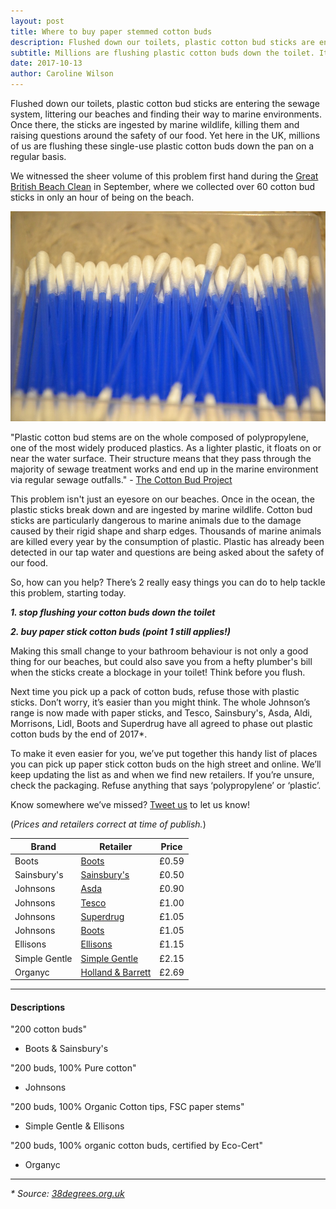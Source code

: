 ```yaml
---
layout: post
title: Where to buy paper stemmed cotton buds
description: Flushed down our toilets, plastic cotton bud sticks are entering the sewage system, littering our beaches and finding their way to marine environments.
subtitle: Millions are flushing plastic cotton buds down the toilet. It’s time to stop.
date: 2017-10-13
author: Caroline Wilson
---
```

[gbbc]: http://www.statusrow.com/2017/09/16/thorpe-bay-beach-clean.html
[tcbp]: https://www.cottonbudproject.org.uk/how-they-get-there.html
[38deg]: https://you.38degrees.org.uk/petitions/switch-the-stick
[twitter]: https://twitter.com/StatusRow
[boots]: http://www.boots.com/boots-baby-cototn-buds-box-200-10230472
[sainos]: https://www.sainsburys.co.uk/webapp/wcs/stores/servlet/ProductDisplay?msg=&catalogId=10123&productId=95960&langId=44&storeId=10151&krypto=QTTfAVcTzOG21L9S6fxhfdLruAyZRTHmUrCD5YWw%2FTCidKAqnFRX34LAMaHS%2BtkCOtxoPQ5fB3zmJAYTqA9n1C5Ex6hsJEYVqKt4iWN8PkfTaWxo55omiIO8YVI56V9M01XlHO2L%2FpJ5hCOnBbXeeAreh7olDau1idsv6oQDPsWFYKfDs5F%2Fr5siD5A%2BPe4A%2BV%2B18sBgAFsMVk7uMgjVNiviw2ZYyoL6KnpoyyddN%2BE%3D&ddkey=http%3Agb%2Fgroceries%2Fsainsburys-cosmetic-cotton-buds-x200
[hb]: http://www.hollandandbarrett.com/shop/product/organyc-beauty-organic-cotton-buds-60014072?skuid=014072
[tesco]: https://www.tesco.com/groceries/product/details/?id=255295305
[asda]: https://groceries.asda.com/product/baby-skincare/johnsons-cotton-buds/1000000440174
[superdrug]: https://www.superdrug.com/Baby/Baby-Toiletries/Cotton-Wool/Cotton-Wool-Buds/Johnson-%26-Johnson-Cotton-Buds-x-200/p/24620
[boots_johnsons]: http://www.boots.com/johnsons-baby-cotton-buds-1-x-200-drum-10002499
[sg]: https://www.simplygentle.co.uk/product-page/simply-gentle-organic-buds
[ellisons]: https://www.ellisons.co.uk/beauty-essentials-cotton-buds-paper-stem-200.html

Flushed down our toilets, plastic cotton bud sticks are entering the sewage system, littering our beaches and finding their way to marine environments. Once there, the sticks are ingested by marine wildlife, killing them and raising questions around the safety of our food. Yet here in the UK, millions of us are flushing these single-use plastic cotton buds down the pan on a regular basis.

We witnessed the sheer volume of this problem first hand during the [Great British Beach Clean][gbbc] in September, where we collected over 60 cotton bud sticks in only an hour of being on the beach.

![Plastic cotton buds](/assets/images/blogs/paper_cotton_buds/plastic_cotton_buds.jpg)

  "Plastic cotton bud stems are on the whole composed of polypropylene, one of the most widely produced plastics. As a lighter plastic, it floats on or near the water surface. Their structure means that they pass through the majority of sewage treatment works and end up in the marine environment via regular sewage outfalls." - [The Cotton Bud Project][tcbp]

This problem isn't just an eyesore on our beaches. Once in the ocean, the plastic sticks break down and are ingested by marine wildlife. Cotton bud sticks are particularly dangerous to marine animals due to the damage caused by their rigid shape and sharp edges. Thousands of marine animals are killed every year by the consumption of plastic. Plastic has already been detected in our tap water and questions are being asked about the safety of our food.

So, how can you help? There’s 2 really easy things you can do to help tackle this problem, starting today.

  __*1. stop flushing your cotton buds down the toilet*__

  __*2. buy paper stick cotton buds (point 1 still applies!)*__


Making this small change to your bathroom behaviour is not only a good thing for our beaches, but could also save you from a hefty plumber's bill when the sticks create a blockage in your toilet! Think before you flush.

Next time you pick up a pack of cotton buds, refuse those with plastic sticks. Don’t worry, it’s easier than you might think. The whole Johnson’s range is now made with paper sticks, and Tesco, Sainsbury's, Asda, Aldi, Morrisons, Lidl, Boots and Superdrug have all agreed to phase out plastic cotton buds by the end of 2017*.

To make it even easier for you, we’ve put together this handy list of places you can pick up paper stick cotton buds on the high street and online. We’ll keep updating the list as and when we find new retailers. If you’re unsure, check the packaging. Refuse anything that says ‘polypropylene’ or ‘plastic’.


Know somewhere we’ve missed? [Tweet us][twitter] to let us know!

(_Prices and retailers correct at time of publish._)

Brand   	    | Retailer  	                | Price
---	          |---	                        |---
Boots   	    | [Boots][boots]   	          | £0.59
Sainsbury's   | [Sainsbury's][sainos]       | £0.50
Johnsons   	  | [Asda][asda]   	            | £0.90
Johnsons   	  | [Tesco][tesco]   	          | £1.00
Johnsons   	  | [Superdrug][superdrug]      | £1.05
Johnsons   	  | [Boots][boots_johnsons]     | £1.05
Ellisons   	  | [Ellisons][ellisons]   	    | £1.15
Simple Gentle | [Simple Gentle][sg]   	    | £2.15
Organyc   	  | [Holland &amp; Barrett][hb] | £2.69



____
#### Descriptions

"200 cotton buds"
- Boots &amp; Sainsbury's

"200 buds, 100% Pure cotton"
- Johnsons

"200 buds, 100% Organic Cotton tips, FSC paper stems"
- Simple Gentle &amp; Ellisons

"200 buds, 100% organic cotton buds, certified by Eco-Cert"
- Organyc

____

_* Source: [38degrees.org.uk][38deg]_
